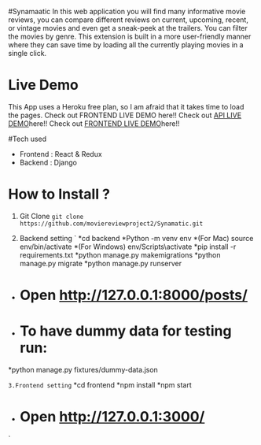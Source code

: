 #Synamaatic 
In this web application you will find many informative movie reviews, you can compare different reviews on current, upcoming, recent, or vintage movies and even get a sneak-peek at the trailers. You can filter the movies by genre. This extension is built in a more user-friendly manner where they can save time by loading all the currently playing movies in a single click.

# Live Demo
This App uses a Heroku free plan, so I am afraid that it takes time to load the pages. Check out FRONTEND LIVE DEMO here!!
Check out [API LIVE DEMO]()here!!
Check out [FRONTEND LIVE DEMO]()here!!

#Tech used
* Frontend : React & Redux
* Backend : Django
 
# How to Install ?
1. Git Clone
`
git clone https://github.com/moviereviewproject2/Synamatic.git
`

2. Backend setting
`
*cd backend
*Python -m venv env
*(For Mac) source env/bin/activate
*(For Windows) env/Scripts\activate
*pip install -r requirements.txt
*python manage.py makemigrations
*python manage.py migrate
*python manage.py runserver
* # Open http://127.0.0.1:8000/posts/
* # To have dummy data for testing run:
*python manage.py fixtures/dummy-data.json

`
3.Frontend setting
`
*cd frontend
*npm install
*npm start
* # Open http://127.0.0.1:3000/
`
